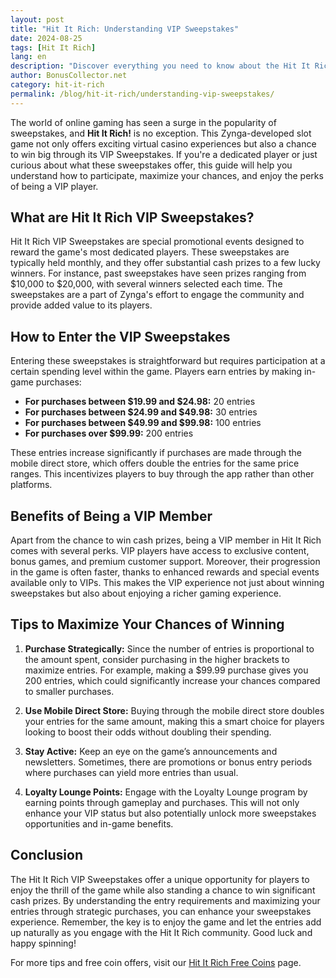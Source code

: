 ```yaml
---
layout: post
title: "Hit It Rich: Understanding VIP Sweepstakes"
date: 2024-08-25
tags: [Hit It Rich]
lang: en
description: "Discover everything you need to know about the Hit It Rich VIP Sweepstakes, including how to enter, benefits, and tips to maximize your chances of winning."
author: BonusCollector.net
category: hit-it-rich
permalink: /blog/hit-it-rich/understanding-vip-sweepstakes/
---
```


The world of online gaming has seen a surge in the popularity of sweepstakes, and **Hit It Rich!** is no exception. This Zynga-developed slot game not only offers exciting virtual casino experiences but also a chance to win big through its VIP Sweepstakes. If you're a dedicated player or just curious about what these sweepstakes offer, this guide will help you understand how to participate, maximize your chances, and enjoy the perks of being a VIP player.

## What are Hit It Rich VIP Sweepstakes?

Hit It Rich VIP Sweepstakes are special promotional events designed to reward the game's most dedicated players. These sweepstakes are typically held monthly, and they offer substantial cash prizes to a few lucky winners. For instance, past sweepstakes have seen prizes ranging from $10,000 to $20,000, with several winners selected each time. The sweepstakes are a part of Zynga's effort to engage the community and provide added value to its players.

## How to Enter the VIP Sweepstakes

Entering these sweepstakes is straightforward but requires participation at a certain spending level within the game. Players earn entries by making in-game purchases:

- **For purchases between $19.99 and $24.98:** 20 entries
- **For purchases between $24.99 and $49.98:** 30 entries
- **For purchases between $49.99 and $99.98:** 100 entries
- **For purchases over $99.99:** 200 entries

These entries increase significantly if purchases are made through the mobile direct store, which offers double the entries for the same price ranges. This incentivizes players to buy through the app rather than other platforms.

## Benefits of Being a VIP Member

Apart from the chance to win cash prizes, being a VIP member in Hit It Rich comes with several perks. VIP players have access to exclusive content, bonus games, and premium customer support. Moreover, their progression in the game is often faster, thanks to enhanced rewards and special events available only to VIPs. This makes the VIP experience not just about winning sweepstakes but also about enjoying a richer gaming experience.

## Tips to Maximize Your Chances of Winning

1. **Purchase Strategically:** Since the number of entries is proportional to the amount spent, consider purchasing in the higher brackets to maximize entries. For example, making a $99.99 purchase gives you 200 entries, which could significantly increase your chances compared to smaller purchases.
  
2. **Use Mobile Direct Store:** Buying through the mobile direct store doubles your entries for the same amount, making this a smart choice for players looking to boost their odds without doubling their spending.

3. **Stay Active:** Keep an eye on the game’s announcements and newsletters. Sometimes, there are promotions or bonus entry periods where purchases can yield more entries than usual.

4. **Loyalty Lounge Points:** Engage with the Loyalty Lounge program by earning points through gameplay and purchases. This will not only enhance your VIP status but also potentially unlock more sweepstakes opportunities and in-game benefits.

## Conclusion

The Hit It Rich VIP Sweepstakes offer a unique opportunity for players to enjoy the thrill of the game while also standing a chance to win significant cash prizes. By understanding the entry requirements and maximizing your entries through strategic purchases, you can enhance your sweepstakes experience. Remember, the key is to enjoy the game and let the entries add up naturally as you engage with the Hit It Rich community. Good luck and happy spinning!

For more tips and free coin offers, visit our [Hit It Rich Free Coins](https://bonuscollector.net/hit-it-rich-free-coins/) page.